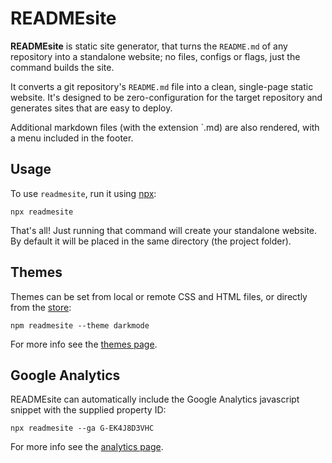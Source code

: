 # READMEsite

**READMEsite** is static site generator, that turns the `README.md` of any repository into a standalone website;
no files, configs or flags, just the command builds the site.

It converts a git repository's `README.md` file into a clean, single-page static website.
It's designed to be zero-configuration for the target repository and generates sites that are easy to deploy.

Additional markdown files (with the extension `.md) are also rendered, with a menu included in the footer.


## Usage

To use `readmesite`, run it using [npx](https://docs.npmjs.com/cli/v8/commands/npx):

```
npx readmesite
```

That's all! Just running that command will create your standalone website.
By default it will be placed in the same directory (the project folder).

## Themes

Themes can be set from local or remote CSS and HTML files, or directly from the [store](https://store.readme.site/):

```
npm readmesite --theme darkmode
```

For more info see the [themes page](/themes).


## Google Analytics

READMEsite can automatically include the Google Analytics javascript snippet with the supplied property ID:

```
npx readmesite --ga G-EK4J8D3VHC
```

For more info see the [analytics page](/analytics).
